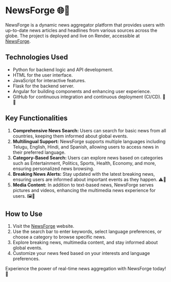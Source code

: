 # NewsForge 🌐📰

NewsForge is a dynamic news aggregator platform that provides users with up-to-date news articles and headlines from various sources across the globe. The project is deployed and live on Render, accessible at [NewsForge](https://newsforge.onrender.com/).

## Technologies Used
- Python for backend logic and API development.
- HTML for the user interface.
- JavaScript for interactive features.
- Flask for the backend server.
- Angular for building components and enhancing user experience.
- GitHub for continuous integration and continuous deployment (CI/CD). 🚀🔧

## Key Functionalities
1. **Comprehensive News Search:** Users can search for basic news from all countries, keeping them informed about global events.
2. **Multilingual Support:** NewsForge supports multiple languages including Telugu, English, Hindi, and Spanish, allowing users to access news in their preferred language.
3. **Category-Based Search:** Users can explore news based on categories such as Entertainment, Politics, Sports, Health, Economy, and more, ensuring personalized news browsing.
4. **Breaking News Alerts:** Stay updated with the latest breaking news, ensuring users are informed about important events as they happen. ⚠️📢
5. **Media Content:** In addition to text-based news, NewsForge serves pictures and videos, enhancing the multimedia news experience for users. 🖼️🎥

## How to Use
1. Visit the [NewsForge](https://newsforge.onrender.com/) website.
2. Use the search bar to enter keywords, select language preferences, or choose a category to browse specific news.
3. Explore breaking news, multimedia content, and stay informed about global events.
4. Customize your news feed based on your interests and language preferences.

Experience the power of real-time news aggregation with NewsForge today! 🌟
